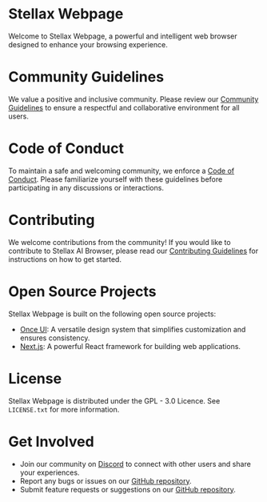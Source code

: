 # Stellax Webpage

Welcome to Stellax Webpage, a powerful and intelligent web browser designed to enhance your browsing experience.

<!--# Documentation
For detailed information on how to use Stellax AI Browser, please refer to our [official documentation](https://stellax.tech/docs).
-->
# Community Guidelines
We value a positive and inclusive community. Please review our [Community Guidelines](https://github.com/StellaX-Browser/stellax.webpage/blob/main/COMMUNITY_GUIDLINES.md) to ensure a respectful and collaborative environment for all users.

# Code of Conduct
To maintain a safe and welcoming community, we enforce a [Code of Conduct](https://github.com/StellaX-Browser/stellax.webpage/blob/main/CODE_OF_CONDUCT.md). Please familiarize yourself with these guidelines before participating in any discussions or interactions.

# Contributing
We welcome contributions from the community! If you would like to contribute to Stellax AI Browser, please read our [Contributing Guidelines](https://github.com/StellaX-Browser/stellax.webpage/blob/main/CONTRIBUTING.md) for instructions on how to get started.

# Open Source Projects
Stellax Webpage is built on the following open source projects:
- [Once UI](https://once-ui.com): A versatile design system that simplifies customization and ensures consistency.
- [Next.js](https://nextjs.org): A powerful React framework for building web applications.

# License
Stellax Webpage is distributed under the GPL - 3.0 Licence. See `LICENSE.txt` for more information.

# Get Involved
- Join our community on [Discord](https://discord.com/invite/stellax) to connect with other users and share your experiences.
- Report any bugs or issues on our [GitHub repository](https://github.com/StellaX-Browser/stellax.webpage/issues/new?assignees=&labels=&projects=&template=bug_report.md).
- Submit feature requests or suggestions on our [GitHub repository](https://github.com/StellaX-Browser/stellax.webpage/issues/new?assignees=&labels=&projects=&template=feature_request.md).

